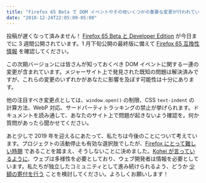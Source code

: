 ```yaml
---
title: "Firefox 65 Beta で DOM イベントやその他いくつかの重要な変更が行われています"
date: "2018-12-24T22:05:00-05:00"
---
```

投稿が遅くなって済みません！ [Firefox 65 Beta と Developer Edition](https://www.mozilla.org/firefox/channel/desktop/) が今日までに 3 週間公開されています。1 月下旬公開の最終版に備えて [Firefox 65 互換性情報](https://www.fxsitecompat.dev/ja/releases/65/) を確認してください。

この次期バージョンには皆さんが知っておくべき DOM イベントに関する一連の変更が含まれています。メジャーサイト上で発見された既知の問題は解決済みですが、これらの変更のいずれかがあなたに影響を及ぼす可能性は十分にあります。

他の注目すべき変更点としては、`window.open()` の制限、CSS `text-indent` の計算方法、WebP 対応、サードパーティトラッキングの禁止が挙げられます。ドキュメントを読み通して、あなたのサイト上で問題が起きないよう確認を。何か質問があったら聞かせてください。

あと少しで 2019 年を迎えるにあたって、私たちは今後のことについて考えています。プロジェクトの活動停止も有効な選択肢でしたが、[Firefox にとって難しい時期](https://blog.mozilla.org/blog/2018/12/06/goodbye-edge/) であることを踏まえ、そうしないことに決めました。[Kohei が言っているように](https://twitter.com/FxSiteCompat/status/1072129480137748480)、ウェブは多様性を必要としており、ウェブ開発者は情報を必要としています。私たちが独立したコミュニティとして進み続けられるよう、どうか [少額の寄付を行う](https://www.paypal.me/kohei) ことを検討してください。よろしくお願いします！
